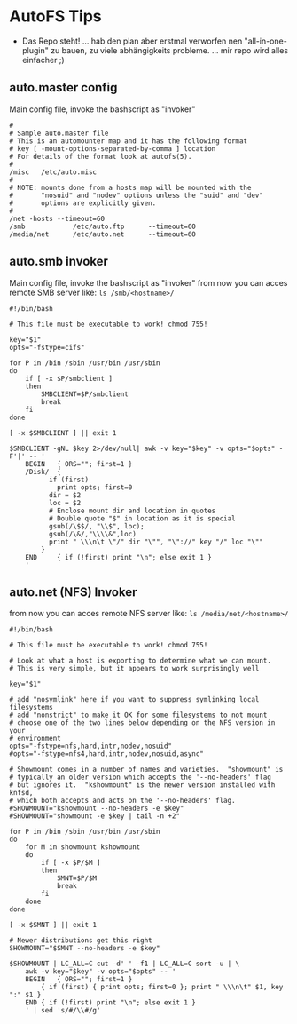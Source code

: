 AutoFS Tips 
========================================

* Das Repo steht! ... hab den plan aber erstmal verworfen nen "all-in-one-plugin" zu bauen, zu viele abhängigkeits probleme.   ... mir repo wird alles einfacher ;)



auto.master config
----------------------------------

Main config file, invoke the bashscript as "invoker"


    #
    # Sample auto.master file
    # This is an automounter map and it has the following format
    # key [ -mount-options-separated-by-comma ] location
    # For details of the format look at autofs(5).
    #
    /misc   /etc/auto.misc
    #
    # NOTE: mounts done from a hosts map will be mounted with the
    #       "nosuid" and "nodev" options unless the "suid" and "dev"
    #       options are explicitly given.
    #
    /net -hosts --timeout=60
    /smb            /etc/auto.ftp      --timeout=60
    /media/net      /etc/auto.net      --timeout=60



auto.smb invoker
----------------------------------

Main config file, invoke the bashscript as "invoker"
from now you can acces remote SMB server like:  `ls /smb/<hostname>/`




    #!/bin/bash
    
    # This file must be executable to work! chmod 755!
    
    key="$1"
    opts="-fstype=cifs"
    
    for P in /bin /sbin /usr/bin /usr/sbin
    do
    	if [ -x $P/smbclient ]
    	then
    		SMBCLIENT=$P/smbclient
    		break
    	fi
    done
    
    [ -x $SMBCLIENT ] || exit 1
    
    $SMBCLIENT -gNL $key 2>/dev/null| awk -v key="$key" -v opts="$opts" -F'|' -- '
    	BEGIN	{ ORS=""; first=1 }
    	/Disk/	{
    		  if (first)
    			print opts; first=0
    		  dir = $2
    		  loc = $2
    		  # Enclose mount dir and location in quotes
    		  # Double quote "$" in location as it is special
    		  gsub(/\$$/, "\\$", loc);
    		  gsub(/\&/,"\\\\&",loc)
    		  print " \\\n\t \"/" dir "\"", "\"://" key "/" loc "\""
    		}
    	END 	{ if (!first) print "\n"; else exit 1 }
    	'
    



auto.net (NFS) Invoker
----------------------------------

from now you can acces remote NFS server like:  `ls /media/net/<hostname>/`


    
    #!/bin/bash
    
    # This file must be executable to work! chmod 755!
    
    # Look at what a host is exporting to determine what we can mount.
    # This is very simple, but it appears to work surprisingly well
    
    key="$1"
    
    # add "nosymlink" here if you want to suppress symlinking local filesystems
    # add "nonstrict" to make it OK for some filesystems to not mount
    # choose one of the two lines below depending on the NFS version in your
    # environment
    opts="-fstype=nfs,hard,intr,nodev,nosuid"
    #opts="-fstype=nfs4,hard,intr,nodev,nosuid,async"
    
    # Showmount comes in a number of names and varieties.  "showmount" is
    # typically an older version which accepts the '--no-headers' flag
    # but ignores it.  "kshowmount" is the newer version installed with knfsd,
    # which both accepts and acts on the '--no-headers' flag.
    #SHOWMOUNT="kshowmount --no-headers -e $key"
    #SHOWMOUNT="showmount -e $key | tail -n +2"
    
    for P in /bin /sbin /usr/bin /usr/sbin
    do
    	for M in showmount kshowmount
    	do
    		if [ -x $P/$M ]
    		then
    			SMNT=$P/$M
    			break
    		fi
    	done
    done
    
    [ -x $SMNT ] || exit 1
    
    # Newer distributions get this right
    SHOWMOUNT="$SMNT --no-headers -e $key"
    
    $SHOWMOUNT | LC_ALL=C cut -d' ' -f1 | LC_ALL=C sort -u | \
    	awk -v key="$key" -v opts="$opts" -- '
    	BEGIN	{ ORS=""; first=1 }
    		{ if (first) { print opts; first=0 }; print " \\\n\t" $1, key ":" $1 }
    	END	{ if (!first) print "\n"; else exit 1 }
    	' | sed 's/#/\\#/g'
